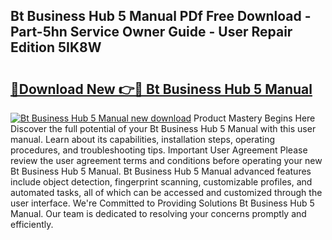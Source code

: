 ## Bt Business Hub 5 Manual PDf Free Download - Part-5hn Service Owner Guide - User Repair Edition 5IK8W

# <h2><a href="http://cf14335.oget.top/?id=Bt+Business+Hub+5+Manual">🔗Download New 👉🔴 Bt Business Hub 5 Manual</a></h2>

[![Bt Business Hub 5 Manual new download](https://i.imgur.com/5g1atiW.png)](http://cf14335.oget.top/?id=Bt+Business+Hub+5+Manual)
Product Mastery Begins Here Discover the full potential of your Bt Business Hub 5 Manual with this user manual. Learn about its capabilities, installation steps, operating procedures, and troubleshooting tips. Important User Agreement Please review the user agreement terms and conditions before operating your new Bt Business Hub 5 Manual. Bt Business Hub 5 Manual advanced features include object detection, fingerprint scanning, customizable profiles, and automated tasks, all of which can be accessed and customized through the user interface. We're Committed to Providing Solutions Bt Business Hub 5 Manual. Our team is dedicated to resolving your concerns promptly and efficiently.
